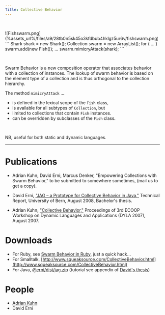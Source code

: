 ```yaml
---
Title: Collective Behavior
---
```


&nbsp;

<div style="float: right;">![Fishswarm.png](%assets_url%/files/a9/28tb0n5sk45o3kfdbub4hklgz5ur6v/fishswarm.png)</div>
``` Shark shark = new Shark();
 Collection<Fish> swarm = new ArrayList();
 for ( ... ) swarm.add(new Fish());
 ...
 swarm.mimicryAttack(shark);
```

&nbsp;

Swarm Behavior is a new composition operator that associates behavior with a collection of instances. The lookup of swarm behavior is based on the element type of a collection and is thus orthogonal to the collection hierarchy. 

The method <code>mimicryAttack</code> &hellip;


-  is defined in the lexical scope of the <code>Fish</code> class,
-  is available for all subtypes of <code>Collection</code>, but
-  limited to collections that contain <code>Fish</code> instances.
-  can be overridden by subclasses of the <code>Fish</code> class.

&nbsp;

NB, useful for both static and dynamic languages.


---

# Publications


-  Adrian Kuhn, David Erni, Marcus Denker, "Empowering Collections with Swarm Behavior," to be submitted to somewhere sometimes, (mail us to get a copy).


-  David Erni, ["JAG &ndash; a Prototype for Collective Behavior in Java,"](http://www.iam.unibe.ch/~scg/Archive/Projects/Erni08a.pdf) Technical Report, University of Bern, August 2008, Bachelor's thesis.
-  Adrian Kuhn, ["Collective Behavior,"](http://www.iam.unibe.ch/~scg/Archive/Papers/Kuhn07bCollectiveBehavior.pdf) Proceedings of 3rd ECOOP Workshop on Dynamic Languages and Applications (DYLA 2007), August 2007.

# Downloads


-  For Ruby, see [Swarm Behavior in Ruby](%base_url%/wiki/alumni/adriankuhn/swarmbehavior/ruby), just a quick hack...
-  For Smalltalk, [http://www.squeaksource.com/CollectiveBehavior.html](http://www.squeaksource.com/CollectiveBehavior.html)
-  For Java, [@erni/dist/jag.zip](https://www.iam.unibe.ch/scg/svn_repos/erni/dist/jag.zip) (tutorial see appendix of [David's thesis](http://www.iam.unibe.ch/~scg/Archive/Projects/Erni08a.pdf))

# People


-  [Adrian Kuhn](%base_url%/wiki/alumni/adriankuhn)
-  David Erni

 
